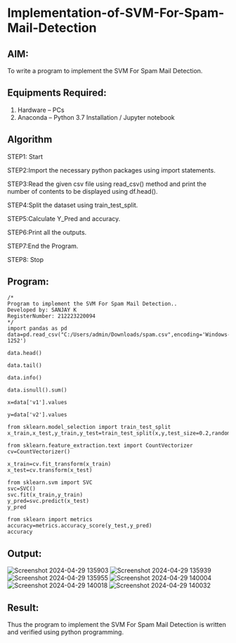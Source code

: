 # Implementation-of-SVM-For-Spam-Mail-Detection

## AIM:
To write a program to implement the SVM For Spam Mail Detection.

## Equipments Required:
1. Hardware – PCs
2. Anaconda – Python 3.7 Installation / Jupyter notebook

## Algorithm
STEP1: Start

STEP2:Import the necessary python packages using import statements.

STEP3:Read the given csv file using read_csv() method and print the number of contents to be displayed using df.head().

STEP4:Split the dataset using train_test_split.

STEP5:Calculate Y_Pred and accuracy.

STEP6:Print all the outputs.

STEP7:End the Program.

STEP8: Stop

## Program:
```
/*
Program to implement the SVM For Spam Mail Detection..
Developed by: SANJAY K
RegisterNumber: 212223220094
*/
import pandas as pd
data=pd.read_csv("C:/Users/admin/Downloads/spam.csv",encoding='Windows-1252')

data.head()

data.tail()

data.info()

data.isnull().sum()

x=data['v1'].values

y=data['v2'].values

from sklearn.model_selection import train_test_split
x_train,x_test,y_train,y_test=train_test_split(x,y,test_size=0.2,random_state=0)

from sklearn.feature_extraction.text import CountVectorizer
cv=CountVectorizer()

x_train=cv.fit_transform(x_train)
x_test=cv.transform(x_test)

from sklearn.svm import SVC
svc=SVC()
svc.fit(x_train,y_train)
y_pred=svc.predict(x_test)
y_pred

from sklearn import metrics
accuracy=metrics.accuracy_score(y_test,y_pred)
accuracy
```

## Output:
![Screenshot 2024-04-29 135903](https://github.com/SanjayK2006/Implementation-of-SVM-For-Spam-Mail-Detection/assets/144979178/0b84ec35-af61-4302-8ece-71dc48c569f8)
![Screenshot 2024-04-29 135939](https://github.com/SanjayK2006/Implementation-of-SVM-For-Spam-Mail-Detection/assets/144979178/80873165-70ff-487f-8e2b-1490012c3cbd)
![Screenshot 2024-04-29 135955](https://github.com/SanjayK2006/Implementation-of-SVM-For-Spam-Mail-Detection/assets/144979178/d150ec54-05c9-4cc5-be18-c5c2ec286eb1)
![Screenshot 2024-04-29 140004](https://github.com/SanjayK2006/Implementation-of-SVM-For-Spam-Mail-Detection/assets/144979178/418cf182-0813-4796-8e2e-b2610e6095f0)
![Screenshot 2024-04-29 140018](https://github.com/SanjayK2006/Implementation-of-SVM-For-Spam-Mail-Detection/assets/144979178/3053d578-a2f7-4695-87d7-846f1d334905)
![Screenshot 2024-04-29 140032](https://github.com/SanjayK2006/Implementation-of-SVM-For-Spam-Mail-Detection/assets/144979178/dc9da8a1-b52d-47e9-a862-6a5852881d9b)



## Result:
Thus the program to implement the SVM For Spam Mail Detection is written and verified using python programming.
